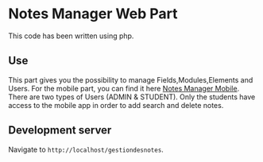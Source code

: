 # Notes Manager Web Part

This code has been written using php.

## Use

This part gives you the possibility to manage Fields,Modules,Elements and Users.
For the mobile part, you can find it here [Notes Manager Mobile](https://github.com/benrkia/Gestion-Des-Notes-partie-mobile).
There are two types of Users (ADMIN & STUDENT).
Only the students have access to the mobile app in order to add search and delete notes.

## Development server

Navigate to `http://localhost/gestiondesnotes`.
